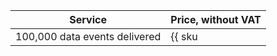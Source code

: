 | Service | Price, without VAT |
| --- | --- |
| 100,000 data events delivered | {{ sku|USD|audit-trails.events.data_plane.v1|string }} |